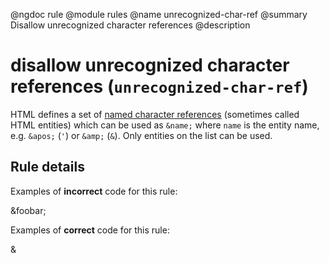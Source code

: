 @ngdoc rule
@module rules
@name unrecognized-char-ref
@summary Disallow unrecognized character references
@description

# disallow unrecognized character references (`unrecognized-char-ref`)

HTML defines a set of [named character references][charref] (sometimes called
HTML entities) which can be used as `&name;` where `name` is the entity name,
e.g. `&apos;` (`'`) or `&amp;` (`&`). Only entities on the list can be used.

[charref]: https://dev.w3.org/html5/html-author/charref

## Rule details

Examples of **incorrect** code for this rule:

<validate name="incorrect" rules="unrecognized-char-ref">
    <p>&foobar;</p>
</validate>

Examples of **correct** code for this rule:

<validate name="correct" rules="unrecognized-char-ref">
    <p>&amp;</p>
</validate>
